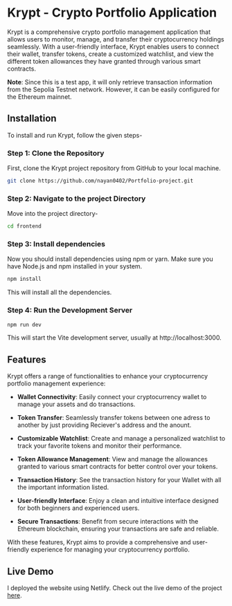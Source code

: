 
# Krypt - Crypto Portfolio Application

Krypt is a comprehensive crypto portfolio management application that allows users to monitor, manage, and transfer their cryptocurrency holdings seamlessly. With a user-friendly interface, Krypt enables users to connect their wallet, transfer tokens, create a customized watchlist, and view the different token allowances they have granted through various smart contracts.

**Note**: Since this is a test app, it will only retrieve transaction information from the Sepolia Testnet network. However, it can be easily configured for the Ethereum mainnet.



## Installation

To install and run Krypt, follow the given steps-

### Step 1: Clone the Repository
First, clone the Krypt project repository from GitHub to your local machine.
```bash
git clone https://github.com/nayan0402/Portfolio-project.git
```
### Step 2: Navigate to the project Directory
Move into the project directory-
```bash
cd frontend
```

### Step 3: Install dependencies
Now you should install dependencies using npm or yarn. Make sure you have Node.js and npm installed in your system.  
``` bash 
npm install
```
This will install all the dependencies.

### Step 4: Run the Development Server
```bash
npm run dev 
```
This will start the Vite development server, usually at http://localhost:3000.
  

## Features

Krypt offers a range of functionalities to enhance your cryptocurrency portfolio management experience:

- **Wallet Connectivity**: Easily connect your cryptocurrency wallet to manage your assets and do transactions.

- **Token Transfer**: Seamlessly transfer tokens between one adress to another by just providing Reciever's address and the anount.

- **Customizable Watchlist**: Create and manage a personalized watchlist to track your favorite tokens and monitor their performance.

- **Token Allowance Management**: View and manage the allowances granted to various smart contracts for better control over your tokens.
  
- **Transaction History**: See the transaction history for your Wallet with all the important information listed.

- **User-friendly Interface**: Enjoy a clean and intuitive interface designed for both beginners and experienced users.

- **Secure Transactions**: Benefit from secure interactions with the Ethereum blockchain, ensuring your transactions are safe and reliable.

With these features, Krypt aims to provide a comprehensive and user-friendly experience for managing your cryptocurrency portfolio.

## Live Demo
I deployed the website using Netlify. Check out the live demo of the project [here](https://66ed8ee082cdde00cdf1ec25--jovial-nasturtium-c58669.netlify.app/).

